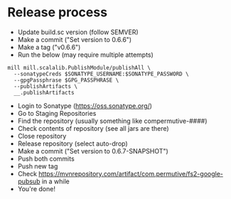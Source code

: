# Release process

- Update build.sc version (follow SEMVER)
- Make a commit ("Set version to 0.6.6")
- Make a tag ("v0.6.6")
- Run the below (may require multiple attempts)
```
mill mill.scalalib.PublishModule/publishAll \ 
  --sonatypeCreds $SONATYPE_USERNAME:$SONATYPE_PASSWORD \ 
  --gpgPassphrase $GPG_PASSPHRASE \ 
  --publishArtifacts \
  __.publishArtifacts
```
- Login to Sonatype (https://oss.sonatype.org/)
- Go to Staging Repositories
- Find the repository (usually something like compermutive-####)
- Check contents of repository (see all jars are there)
- Close repository
- Release repository (select auto-drop)
- Make a commit ("Set version to 0.6.7-SNAPSHOT")
- Push both commits
- Push new tag
- Check https://mvnrepository.com/artifact/com.permutive/fs2-google-pubsub in a while
- You're done!


